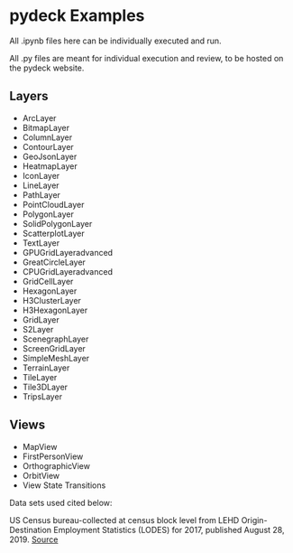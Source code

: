 pydeck Examples
==============

All .ipynb files here can be individually executed and run.

All .py files are meant for individual execution and review, to be hosted on the pydeck website.



## Layers

- ArcLayer
- BitmapLayer
- ColumnLayer
- ContourLayer
- GeoJsonLayer
- HeatmapLayer
- IconLayer
- LineLayer
- PathLayer
- PointCloudLayer
- PolygonLayer
- SolidPolygonLayer
- ScatterplotLayer
- TextLayer
- GPUGridLayeradvanced
- GreatCircleLayer
- CPUGridLayeradvanced
- GridCellLayer
- HexagonLayer
- H3ClusterLayer
- H3HexagonLayer
- GridLayer
- S2Layer
- ScenegraphLayer
- ScreenGridLayer
- SimpleMeshLayer
- TerrainLayer
- TileLayer
- Tile3DLayer
- TripsLayer

## Views

- MapView
- FirstPersonView
- OrthographicView
- OrbitView
- View State Transitions



Data sets used cited below:


US Census bureau-collected at census block level from LEHD Origin-Destination Employment Statistics (LODES) for 2017, published August 28, 2019.
[Source](https://lehd.ces.census.gov/data/)
